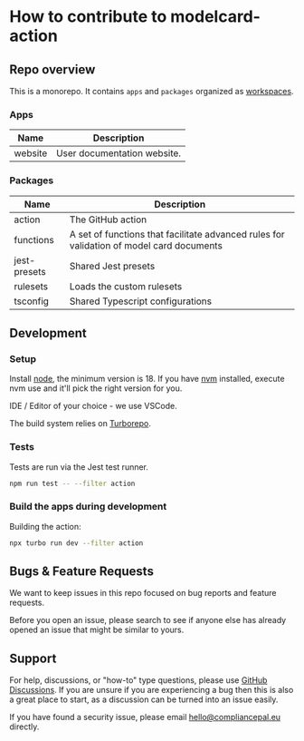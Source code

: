 # How to contribute to modelcard-action

## Repo overview

This is a monorepo. It contains `apps` and `packages` organized as [workspaces](https://docs.npmjs.com/cli/v8/using-npm/workspaces).

### Apps

| Name    | Description                 |
| ------- | --------------------------- |
| website | User documentation website. |

### Packages

| Name         | Description                                                                              |
| ------------ | ---------------------------------------------------------------------------------------- |
| action       | The GitHub action                                                                        |
| functions    | A set of functions that facilitate advanced rules for validation of model card documents |
| jest-presets | Shared Jest presets                                                                      |
| rulesets     | Loads the custom rulesets                                                                |
| tsconfig     | Shared Typescript configurations                                                         |

## Development

### Setup

Install [node](http://nodejs.org/), the minimum version is 18. If you have [nvm](https://github.com/nvm-sh/nvm) installed, execute nvm use and it'll pick the right version for you.

IDE / Editor of your choice - we use VSCode.

The build system relies on [Turborepo](https://turborepo.org).

### Tests

Tests are run via the Jest test runner.

```bash
npm run test -- --filter action
```

### Build the apps during development

Building the action:

```bash
npx turbo run dev --filter action
```

## Bugs & Feature Requests

We want to keep issues in this repo focused on bug reports and feature requests.

Before you open an issue, please search to see if anyone else has already opened an issue that might be similar to yours.

## Support

For help, discussions, or "how-to" type questions, please use [GitHub Discussions](https://github.com/CompliancePal/modelcard-action/discussions). If you are unsure if you are experiencing a bug then this is also a great place to start, as a discussion can be turned into an issue easily.

If you have found a security issue, please email hello@compliancepal.eu directly.
